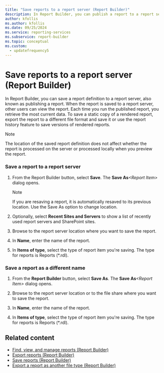 ```yaml
---
title: "Save reports to a report server (Report Builder)"
description: In Report Builder, you can publish a report to a report server. Others can view it. Each time you run the published report, you see the most current data.
author: kfollis
ms.author: kfollis
ms.date: 09/25/2024
ms.service: reporting-services
ms.subservice: report-builder
ms.topic: conceptual
ms.custom:
  - updatefrequency5
---
```

# Save reports to a report server (Report Builder)

  In Report Builder, you can save a report definition to a report server, also known as publishing a report. When the report is saved to a report server, other users can view the report. Each time you run the published report, you retrieve the most current data. To save a static copy of a rendered report, export the report to a different file format and save it or use the report history feature to save versions of rendered reports.

> [!NOTE]  
> The location of the saved report definition does not affect whether the report is processed on the server or processed locally when you preview the report.

### Save a report to a report server

1. From the Report Builder button, select **Save**. The **Save As**_\<Report Item>_ dialog opens.

    > [!NOTE]  
    >  If you are resaving a report, it is automatically resaved to its previous location. Use the Save As option to change location.

1. Optionally, select **Recent Sites and Servers** to show a list of recently used report servers and SharePoint sites.

1. Browse to the report server location where you want to save the report.

1. In **Name**, enter the name of the report.

1. In **Items of type**, select the type of report item you're saving. The type for reports is Reports (*.rdl).

### Save a report as a different name

1. From the **Report Builder** button, select **Save As**. The **Save As**_\<Report Item>_ dialog opens.

1. Browse to the report server location or to the file share where you want to save the report.

1. In **Name**, enter the name of the report.

1. In **Items of type**, select the type of report item you're saving. The type for reports is Reports (*.rdl).

## Related content

- [Find, view, and manage reports (Report Builder)](../../reporting-services/report-builder/finding-viewing-and-managing-reports-report-builder-and-ssrs.md)
- [Export reports (Report Builder)](../../reporting-services/report-builder/export-reports-report-builder-and-ssrs.md)
- [Save reports (Report Builder)](../../reporting-services/report-builder/saving-reports-report-builder.md)
- [Export a report as another file type (Report Builder)](/previous-versions/sql/)
